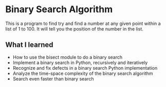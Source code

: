 # Binary Search Algorithm 
This is a program to find try and find a number at any given point within a list of 1 to 100. It will tell you the position of the number in the list. 

## What I learned 
- How to use the bisect module to do a binary search 
- Implement a binary search in Python, recursively and iteratively
- Recognize and fix defects in a binary search Python implementation
- Analyze the time-space complexity of the binary search algorithm 
- Search even faster than binary search 

## 


